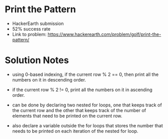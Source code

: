 # Print the Pattern

* HackerEarth submission
* 52% success rate
* Link to problem: https://www.hackerearth.com/problem/golf/print-the-pattern/

# Solution Notes

* using 0-based indexing, if the current row % 2 == 0, then print all the numbers on it in descending order.
* if the current row % 2 != 0, print all the numbers on it in ascending order.

* can be done by declaring two nested for loops, one that keeps track of the current row and the other that keeps track of the number of elements that need to be printed on the current row.
* also declare a variable outside the for loops that stores the number that needs to be printed on each iteration of the nested for loop.
